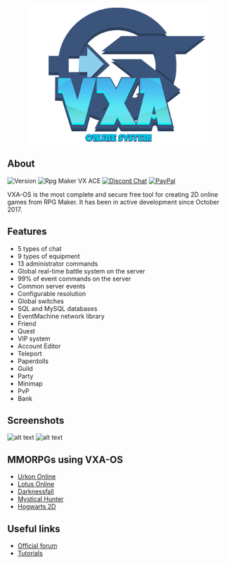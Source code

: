 <p align="center"><img src=".github/logo.png"></p>

## About

![Version](https://img.shields.io/badge/Version-%202.1.4-red?style=for-the-badge&logo=appveyo)
![Rpg Maker VX ACE](https://img.shields.io/badge/RPG%20MAKER-VX%20ACE-red?style=for-the-badge&logo=appveyo)
[![Discord Chat](https://img.shields.io/discord/429043233587462144?style=for-the-badge&logo=appveyo)](https://discord.gg/cVhjdsF)
[![PayPal](https://img.shields.io/badge/paypal-donate-yellow?style=for-the-badge&logo=appveyo)](https://www.paypal.com/donate/?hosted_button_id=GWF4ERBTWALKA)  

<p>VXA-OS is the most complete and secure free tool for creating 2D online games from RPG Maker. It has been in active development since October 2017.</p>

## Features
  - 5 types of chat
  - 9 types of equipment
  - 13 administrator commands
  - Global real-time battle system on the server
  - 99% of event commands on the server
  - Common server events
  - Configurable resolution
  - Global switches
  - SQL and MySQL databases
  - EventMachine network library
  - Friend
  - Quest
  - VIP system
  - Account Editor
  - Teleport
  - Paperdolls
  - Guild
  - Party
  - Minimap
  - PvP
  - Bank

  
## Screenshots
![alt text](https://i.imgur.com/ayYA007.jpg)
![alt text](https://i.imgur.com/uwnCkxX.png)

## MMORPGs using VXA-OS

- [Urkon Online](https://www.aldeiarpg.com/t14262-urkon-online)
- [Lotus Online](https://www.aldeiarpg.com/t14134-lotus-online)
- [Darknessfall](https://www.aldeiarpg.com/t14505-darknessfall-online)
- [Mystical Hunter](https://www.aldeiarpg.com/t14610-mystical-hunter-online)
- [Hogwarts 2D](https://mmodev.zone/threads/hogwarts-online-2d.173/)

## Useful links

- [Official forum](https://mmodev.zone/threads/vxa-os-crie-seu-mmo-com-rpg-maker.27/)
- [Tutorials](https://mmodev.zone/forums/tutoriais.68/)








